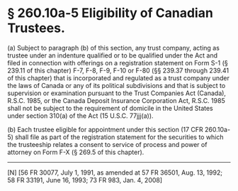 # § 260.10a-5   Eligibility of Canadian Trustees.

(a) Subject to paragraph (b) of this section, any trust company, acting as trustee under an indenture qualified or to be qualified under the Act and filed in connection with offerings on a registration statement on Form S-1 (§ 239.11 of this chapter) F-7, F-8, F-9, F-10 or F-80 (§§ 239.37 through 239.41 of this chapter) that is incorporated and regulated as a trust company under the laws of Canada or any of its political subdivisions and that is subject to supervision or examination pursuant to the Trust Companies Act (Canada), R.S.C. 1985, or the Canada Deposit Insurance Corporation Act, R.S.C. 1985 shall not be subject to the requirement of domicile in the United States under section 310(a) of the Act (15 U.S.C. 77jjj(a)).


(b) Each trustee eligible for appointment under this section (17 CFR 260.10a-5) shall file as part of the registration statement for the securities to which the trusteeship relates a consent to service of process and power of attorney on Form F-X (§ 269.5 of this chapter). 



---

[N] [56 FR 30077, July 1, 1991, as amended at 57 FR 36501, Aug. 13, 1992; 58 FR 33191, June 16, 1993; 73 FR 983, Jan. 4, 2008]





